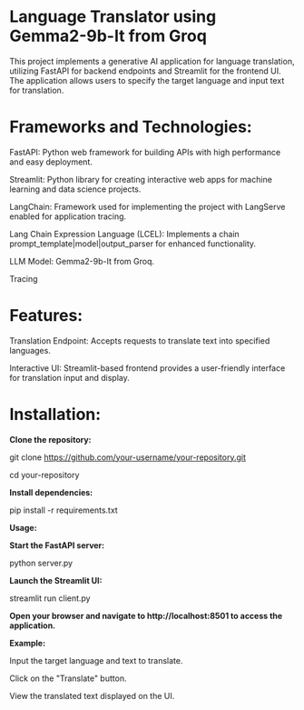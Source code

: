 # Language Translator using Gemma2-9b-It from Groq
This project implements a generative AI application for language translation, utilizing FastAPI for backend endpoints and Streamlit for the frontend UI. The application allows users to specify the target language and input text for translation.

# Frameworks and Technologies:
FastAPI: Python web framework for building APIs with high performance and easy deployment.

Streamlit: Python library for creating interactive web apps for machine learning and data science projects.

LangChain: Framework used for implementing the project with LangServe enabled for application tracing.

Lang Chain Expression Language (LCEL): Implements a chain prompt_template|model|output_parser for enhanced functionality.

LLM Model: Gemma2-9b-It from Groq. 

Tracing

# Features:
Translation Endpoint: Accepts requests to translate text into specified languages.

Interactive UI: Streamlit-based frontend provides a user-friendly interface for translation input and display.

# Installation:
**Clone the repository:**

git clone https://github.com/your-username/your-repository.git

cd your-repository

**Install dependencies:**

pip install -r requirements.txt

**Usage:**

**Start the FastAPI server:**

python server.py

**Launch the Streamlit UI:**

streamlit run client.py

**Open your browser and navigate to http://localhost:8501 to access the application.**

**Example:**

Input the target language and text to translate.

Click on the "Translate" button.

View the translated text displayed on the UI.
